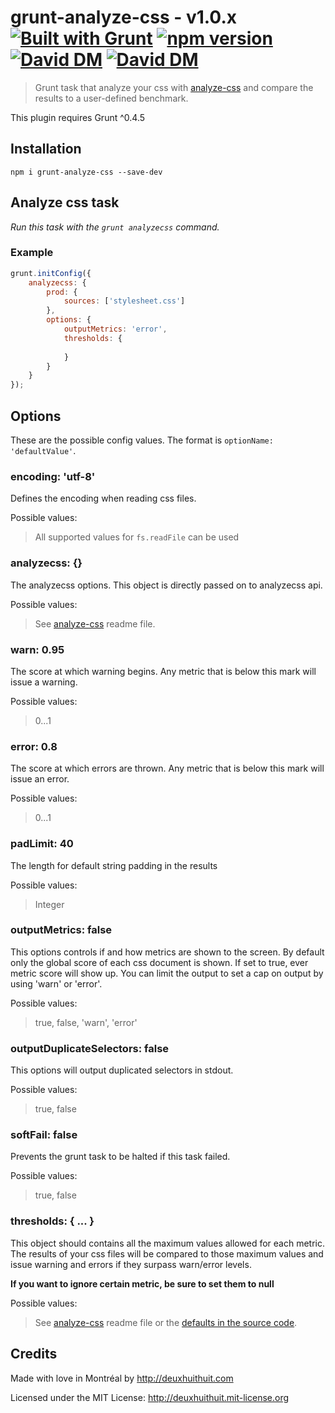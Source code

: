 # grunt-analyze-css - v1.0.x [![Built with Grunt](https://cdn.gruntjs.com/builtwith.png)](http://gruntjs.com/) [![npm version](https://badge.fury.io/js/grunt-analyze-css.svg)](http://badge.fury.io/js/grunt-analyze-css) [![David DM](https://david-dm.org/DeuxHuitHuit/grunt-analyze-css.svg?style=flat)](https://david-dm.org/DeuxHuitHuit/grunt-analyze-css#info=dependencies) [![David DM](https://david-dm.org/DeuxHuitHuit/grunt-analyze-css/dev-status.svg?style=flat)](https://david-dm.org/DeuxHuitHuit/grunt-analyze-css#info=devDependencies)

> Grunt task that analyze your css with [analyze-css](https://github.com/macbre/analyze-css) 
and compare the results to a user-defined benchmark.

This plugin requires Grunt ^0.4.5

## Installation

`npm i grunt-analyze-css --save-dev`

## Analyze css task

*Run this task with the `grunt analyzecss` command.*

### Example

````javascript
grunt.initConfig({
    analyzecss: {
        prod: {
            sources: ['stylesheet.css']
        },
        options: {
            outputMetrics: 'error',
            thresholds: {
                
            }  
        }
    }
});
````

## Options

These are the possible config values. The format is `optionName: 'defaultValue'`.

### encoding: 'utf-8'

Defines the encoding when reading css files.

Possible values:
> All supported values for `fs.readFile` can be used

### analyzecss: {}

The analyzecss options. This object is directly passed on to analyzecss api.

Possible values:
> See [analyze-css](https://github.com/macbre/analyze-css) readme file.

### warn: 0.95

The score at which warning begins. Any metric that is below this mark will
issue a warning.

Possible values:
> 0...1

### error: 0.8

The score at which errors are thrown. Any metric that is below this mark will
issue an error.

Possible values:
> 0...1

### padLimit: 40

The length for default string padding in the results

Possible values:
> Integer

### outputMetrics: false

This options controls if and how metrics are shown to the screen.
By default only the global score of each css document is shown.
If set to true, ever metric score will show up. You can limit the
output to set a cap on output by using 'warn' or 'error'.

Possible values:
> true, false, 'warn', 'error'

### outputDuplicateSelectors: false

This options will output duplicated selectors in stdout.

Possible values:
> true, false

### softFail: false

Prevents the grunt task to be halted if this task failed.

Possible values:
> true, false

### thresholds: { ... }

This object should contains all the maximum values allowed for each metric.
The results of your css files will be compared to those maximum values
and issue warning and errors if they surpass warn/error levels.

**If you want to ignore certain metric, be sure to set them to null**

Possible values:
> See [analyze-css](https://github.com/macbre/analyze-css) readme file or 
the [defaults in the source code](https://github.com/DeuxHuitHuit/grunt-analyze-css/blob/master/tasks/analyze-css.js#L20).

## Credits

Made with love in Montréal by <http://deuxhuithuit.com>

Licensed under the MIT License: <http://deuxhuithuit.mit-license.org>

